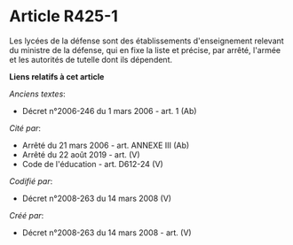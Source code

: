 # Article R425-1

Les lycées de la défense sont des établissements d'enseignement relevant du ministre de la défense, qui en fixe la liste et
précise, par arrêté, l'armée et les autorités de tutelle dont ils dépendent.

**Liens relatifs à cet article**

_Anciens textes_:

  - Décret n°2006-246 du 1 mars 2006 - art. 1 (Ab)

_Cité par_:

  - Arrêté du 21 mars 2006 - art. ANNEXE III (Ab)
  - Arrêté du 22 août 2019 - art. (V)
  - Code de l'éducation - art. D612-24 (V)

_Codifié par_:

  - Décret n°2008-263 du 14 mars 2008 (V)

_Créé par_:

  - Décret n°2008-263 du 14 mars 2008 - art. (V)
